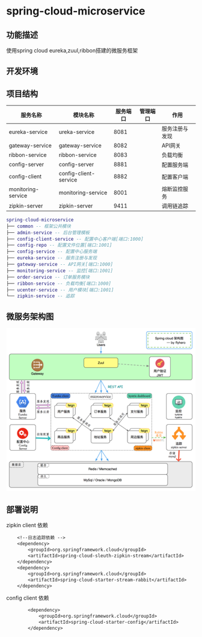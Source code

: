 # spring-cloud-microservice

## 功能描述
使用spring cloud eureka,zuul,ribbon搭建的微服务框架

## 开发环境


## 项目结构


| 服务名称 | 模块名称 | 服务端口 | 管理端口 | 作用
|--------|--------|--------|--------|--------|
|eureka-service|ureka-service|8081|        |服务注册与发现
|gateway-service| gateway-service | 8082 |        |API网关
|ribbon-service| ribbon-service| 8083    |        |负载均衡
|config-server|config-server| 8881     |        |配置服务端
|config-client| config-client-service |8882 |        | 配置客户端
|monitoring-service|monitoring-service|8001||熔断监控服务
|zipkin-server|zipkin-server|9411||调用链追踪



``` lua
spring-cloud-microservice
├── common -- 框架公共模块
├── admin-service -- 后台管理模板
├── config-client-service -- 配置中心客户端[端口:1000]
├── config-repo -- 配置文件位置[端口:1001]
├── config-service -- 配置中心服务端
├── eureka-service -- 服务注册与发现
├── gateway-service -- API网关[端口:1000]
├── monitoring-service -- 监控[端口:1001]
├── order-service -- 订单服务模块
├── ribbon-service -- 负载均衡[端口:1000]
├── ucenter-service -- 用户模块[端口:1001]
└── zipkin-service -- 追踪

```

## 微服务架构图
![架构图](doc/spring-cloud-architecture.png)

## 部署说明

zipkin client 依赖
```
	<!--日志追踪依赖 -->
	<dependency>
		<groupId>org.springframework.cloud</groupId>
		<artifactId>spring-cloud-sleuth-zipkin-stream</artifactId>
	</dependency>
	<dependency>
		<groupId>org.springframework.cloud</groupId>
		<artifactId>spring-cloud-starter-stream-rabbit</artifactId>
	</dependency>

```
config client 依赖
```
		<dependency>
			<groupId>org.springframework.cloud</groupId>
			<artifactId>spring-cloud-starter-config</artifactId>
		</dependency>

```


